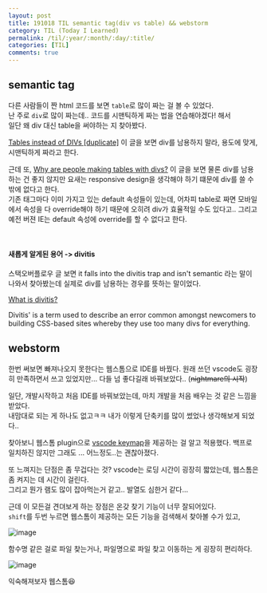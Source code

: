 ```yaml
---
layout: post
title: 191018 TIL semantic tag(div vs table) && webstorm
category: TIL (Today I Learned)
permalink: /til/:year/:month/:day/:title/
categories: [TIL]
comments: true
---
```


## **semantic tag**

다른 사람들이 짠 html 코드를 보면 `table`로 많이 짜는 걸 볼 수 있었다.  
난 주로 `div`로 많이 짜는데.. 코드를 시맨틱하게 짜는 법을 연습해야겠다! 해서  
일단 왜 div 대신 table을 써야하는 지 찾아봤다. 

[Tables instead of DIVs [duplicate]](https://stackoverflow.com/questions/30251/tables-instead-of-divs) 
이 글을 보면 div를 남용하지 말라, 용도에 맞게, 시맨틱하게 짜라고 한다.

근데 또, [Why are people making tables with divs?](https://softwareengineering.stackexchange.com/questions/277778/why-are-people-making-tables-with-divs) 
이 글을 보면 물론 div를 남용하는 건 좋지 않지만 요새는 responsive design을 생각해야 하기 떄문에 div를 쓸 수 밖에 없다고 한다.   
기존 태그마다 이미 가지고 있는 default 속성들이 있는데, 어차피 table로 짜면 모바일에서 속성을 다 override해야 하기 때문에 오히려 div가 효율적일 수도 있다고.. 
그리고 예전 버젼 IE는 default 속성에 override를 할 수 없다고 한다.  

<br>

#### **새롭게 알게된 용어 -> divitis**

스택오버플로우 글 보면 it falls into the divitis trap and isn't semantic 라는 말이 나와서 찾아봤는데 실제로 div를 남용하는 경우를 뜻하는 말이었다. 

[What is divitis?](https://www.tyssendesign.com.au/articles/faqs/what-is-divitis/)

Divitis' is a term used to describe an error common amongst newcomers to building CSS-based sites whereby they use too many divs for everything.


## **webstorm**

한번 써보면 빠져나오지 못한다는 웹스톰으로 IDE를 바꿨다. 
원래 쓰던 vscode도 굉장히 만족하면서 쓰고 있었지만... 다들 넘 좋다길래 바꿔보았다.. (~~nightmare의 시작~~)

일단, 개발시작하고 처음 IDE를 바꿔보았는데, 마치 개발을 처음 배우는 것 같은 느낌을 받았다.  
내맘대로 되는 게 하나도 없고ㅋㅋ 내가 이렇게 단축키를 많이 썼었나 생각해보게 되었다..  

찾아보니 웹스톰 plugin으로 [vscode keymap](https://plugins.jetbrains.com/plugin/12062-vs-code-keymap)을 제공하는 걸 알고 적용했다. 
백프로 일치하진 않지만 그래도 ... 어느정도..는 괜찮아졌다. 

또 느껴지는 단점은 좀 무겁다는 것? vscode는 로딩 시간이 굉장히 짧았는데, 웹스톰은 좀 켜지는 데 시간이 걸린다.  
그리고 뭔가 램도 많이 잡아먹는거 같고.. 발열도 심한거 같다... 

근데 이 모든걸 견뎌보게 하는 장점은 온갖 찾기 기능이 너무 잘되어있다.  
`shift`를 두번 누르면 웹스톰이 제공하는 모든 기능을 검색해서 찾아볼 수가 있고, 

![image](https://user-images.githubusercontent.com/40848630/67146986-91ce2580-f2cb-11e9-8b3a-a5afcb7c64b8.png)
 
함수명 같은 걸로 파일 찾는거나, 파일명으로 파일 찾고 이동하는 게 굉장히 편리하다. 

![image](https://user-images.githubusercontent.com/40848630/67147031-de196580-f2cb-11e9-854c-150efa717412.png)

익숙해져보자 웹스톰😆
